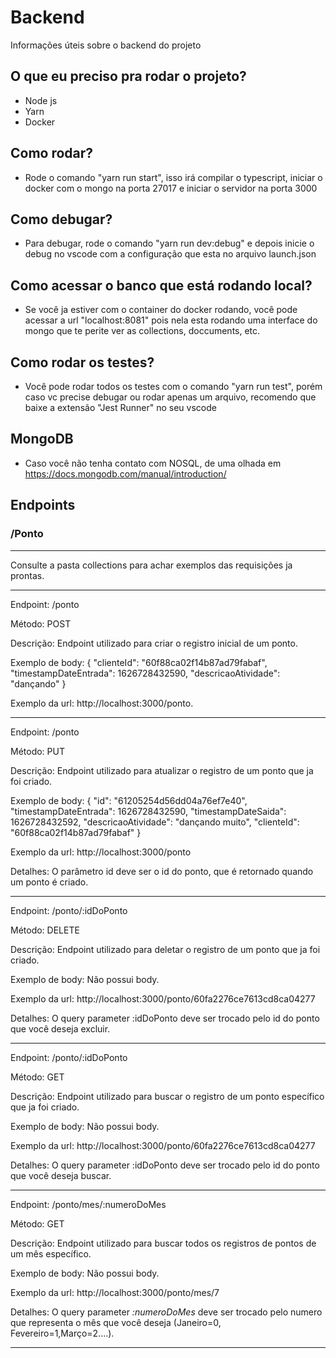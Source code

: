 # Backend

Informações úteis sobre o backend do projeto

## O que eu preciso pra rodar o projeto?

- Node js
- Yarn
- Docker

## Como rodar?

- Rode o comando "yarn run start", isso irá compilar o typescript, iniciar o docker com o mongo na porta 27017 e iniciar o servidor na porta 3000

## Como debugar?

- Para debugar, rode o comando "yarn run dev:debug" e depois inicie o debug no vscode com a configuração que esta no arquivo launch.json

## Como acessar o banco que está rodando local?

- Se você ja estiver com o container do docker rodando, você pode acessar a url "localhost:8081" pois nela esta rodando uma interface do mongo que te perite ver as collections, doccuments, etc.

## Como rodar os testes?

- Você pode rodar todos os testes com o comando "yarn run test", porém caso vc precise debugar ou rodar apenas um arquivo, recomendo que baixe a extensão "Jest Runner" no seu vscode

## MongoDB

- Caso você não tenha contato com NOSQL, de uma olhada em https://docs.mongodb.com/manual/introduction/



## Endpoints

### /Ponto

--------

Consulte a pasta collections para achar exemplos das requisições ja prontas.

----------------------------------------
Endpoint: /ponto

Método: POST

Descrição: Endpoint utilizado para criar o registro inicial de um ponto.

Exemplo de body:
{
	"clienteId": "60f88ca02f14b87ad79fabaf",
	"timestampDateEntrada": 1626728432590,
	"descricaoAtividade": "dançando"
}

Exemplo da url: http://localhost:3000/ponto.

------
Endpoint: /ponto

Método: PUT

Descrição: Endpoint utilizado para atualizar o registro de um ponto que ja foi criado.

Exemplo de body:
{
	"id": "61205254d56dd04a76ef7e40",
	"timestampDateEntrada": 1626728432590,
	"timestampDateSaida": 1626728432592,
	"descricaoAtividade": "dançando muito",
	"clienteId": "60f88ca02f14b87ad79fabaf"
}

Exemplo da url: http://localhost:3000/ponto

Detalhes: O parâmetro id deve ser o id do ponto, que é retornado quando um ponto é criado. 

------
Endpoint: /ponto/:idDoPonto

Método: DELETE

Descrição: Endpoint utilizado para deletar o registro de um ponto que ja foi criado.

Exemplo de body: Não possui body.

Exemplo da url: http://localhost:3000/ponto/60fa2276ce7613cd8ca04277

Detalhes: O query parameter :idDoPonto deve ser trocado pelo id do ponto que você deseja excluir.

------
Endpoint: /ponto/:idDoPonto

Método: GET

Descrição: Endpoint utilizado para buscar o registro de um ponto específico que ja foi criado.

Exemplo de body: Não possui body.

Exemplo da url: http://localhost:3000/ponto/60fa2276ce7613cd8ca04277

Detalhes: O query parameter :idDoPonto deve ser trocado pelo id do ponto que você deseja buscar.

------
Endpoint: /ponto/mes/:numeroDoMes

Método: GET

Descrição: Endpoint utilizado para buscar todos os registros de pontos de um mês específico.

Exemplo de body: Não possui body.

Exemplo da url: http://localhost:3000/ponto/mes/7

Detalhes: O query parameter *:numeroDoMes* deve ser trocado pelo numero que representa o mês que você deseja (Janeiro=0, Fevereiro=1,Março=2....).

------